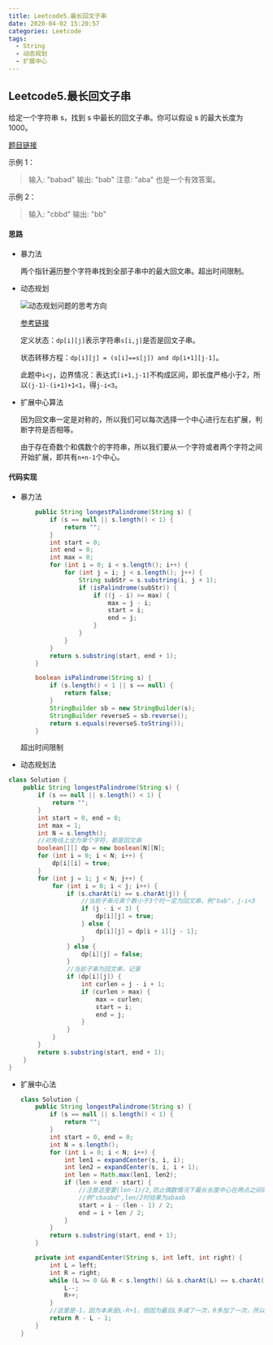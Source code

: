 ```yaml
---
title: Leetcode5.最长回文子串
date: 2020-04-02 15:20:57
categories: Leetcode
tags:
  - String
  - 动态规划
  - 扩展中心
---
```


## Leetcode5.最长回文子串

给定一个字符串 s，找到 s 中最长的回文子串。你可以假设 s 的最大长度为 1000。

[题目链接](https://leetcode-cn.com/problems/longest-palindromic-substring)

<!--more-->

示例 1：

> 输入: "babad"
> 输出: "bab"
> 注意: "aba" 也是一个有效答案。

示例 2：

> 输入: "cbbd"
> 输出: "bb"

#### 思路

- 暴力法

  两个指针遍历整个字符串找到全部子串中的最大回文串。超出时间限制。

- 动态规划

  ![动态规划问题的思考方向](https://f1bu920.github.io/images/动态规划问题的思考方向.png)

  [参考链接](https://leetcode-cn.com/problems/longest-palindromic-substring/solution/zhong-xin-kuo-san-dong-tai-gui-hua-by-liweiwei1419/ )

  定义状态：`dp[i][j]`表示字符串`s[i,j]`是否是回文子串。

  状态转移方程：`dp[i][j] = (s[i]==s[j]) and dp[i+1][j-1]`。

  此题中`i<j`，边界情况：表达式`[i+1,j-1]`不构成区间，即长度严格小于2，所以`(j-1)-(i+1)+1<1`，得`j-i<3`。

- 扩展中心算法

  因为回文串一定是对称的，所以我们可以每次选择一个中心进行左右扩展，判断字符是否相等。

  由于存在奇数个和偶数个的字符串，所以我们要从一个字符或者两个字符之间开始扩展，即共有`n+n-1`个中心。

#### 代码实现

- 暴力法

  ```java
      public String longestPalindrome(String s) {
          if (s == null || s.length() < 1) {
              return "";
          }
          int start = 0;
          int end = 0;
          int max = 0;
          for (int i = 0; i < s.length(); i++) {
              for (int j = i; j < s.length(); j++) {
                  String subStr = s.substring(i, j + 1);
                  if (isPalindrome(subStr)) {
                      if ((j - i) >= max) {
                          max = j - i;
                          start = i;
                          end = j;
                      }
                  }
              }
          }
          return s.substring(start, end + 1);
      }
  
      boolean isPalindrome(String s) {
          if (s.length() < 1 || s == null) {
              return false;
          }
          StringBuilder sb = new StringBuilder(s);
          StringBuilder reverseS = sb.reverse();
          return s.equals(reverseS.toString());
      }
  ```

  超出时间限制

-  动态规划法

  ```java
  class Solution {
      public String longestPalindrome(String s) {
          if (s == null || s.length() < 1) {
              return "";
          }
          int start = 0, end = 0;
          int max = 1;
          int N = s.length();
          //对角线上全为单个字符，都是回文串
          boolean[][] dp = new boolean[N][N];
          for (int i = 0; i < N; i++) {
              dp[i][i] = true;
          }
          for (int j = 1; j < N; j++) {
              for (int i = 0; i < j; i++) {
                  if (s.charAt(i) == s.charAt(j)) {
                      //当前子串元素个数小于3个时一定为回文串，例"bab"，j-i<3
                      if (j - i < 3) {
                          dp[i][j] = true;
                      } else {
                          dp[i][j] = dp[i + 1][j - 1];
                      }
                  } else {
                      dp[i][j] = false;
                  }
                  //当前子串为回文串，记录
                  if (dp[i][j]) {
                      int curlen = j - i + 1;
                      if (curlen > max) {
                          max = curlen;
                          start = i;
                          end = j;
                      }
                  }
              }
          }
          return s.substring(start, end + 1);
      }
  }
  ```

  

- 扩展中心法

  ```java
  class Solution {
      public String longestPalindrome(String s) {
          if (s == null || s.length() < 1) {
              return "";
          }
          int start = 0, end = 0;
          int N = s.length();
          for (int i = 0; i < N; i++) {
              int len1 = expandCenter(s, i, i);
              int len2 = expandCenter(s, i, i + 1);
              int len = Math.max(len1, len2);
              if (len > end - start) {
                  //注意这里要(len-1)/2,防止偶数情况下最长长度中心在两点之间的情况
                  //例"cbaabd",len/2时结果为abaab
                  start = i - (len - 1) / 2;
                  end = i + len / 2;
              }
          }
          return s.substring(start, end + 1);
      }
  
      private int expandCenter(String s, int left, int right) {
          int L = left;
          int R = right;
          while (L >= 0 && R < s.length() && s.charAt(L) == s.charAt(R)) {
              L--;
              R++;
          }
          //这里是-1，因为本来是L-R+1，但因为最后L多减了一次，R多加了一次，所以要-2.
          return R - L - 1;
      }
  }
  ```

  
